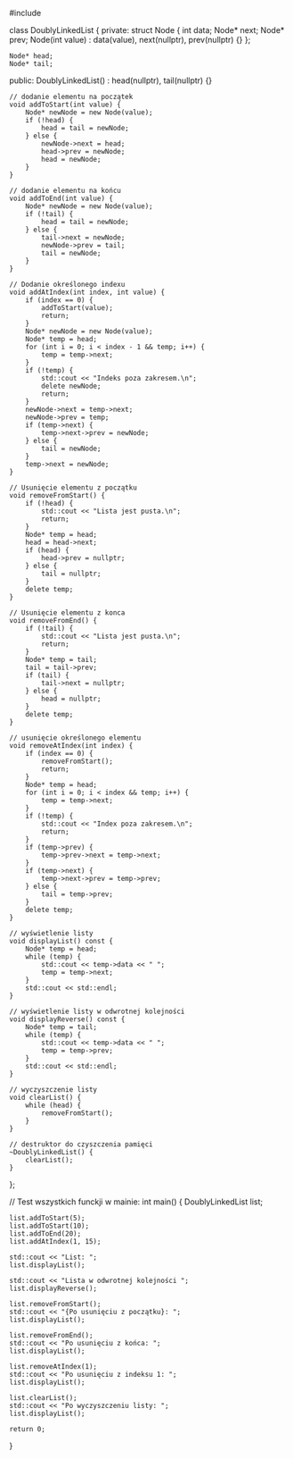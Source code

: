 #include <iostream>

class DoublyLinkedList {
private:
    struct Node {
        int data;
        Node* next;
        Node* prev;
        Node(int value) : data(value), next(nullptr), prev(nullptr) {}
    };

    Node* head;
    Node* tail;

public:
    DoublyLinkedList() : head(nullptr), tail(nullptr) {}

    // dodanie elementu na początek
    void addToStart(int value) {
        Node* newNode = new Node(value);
        if (!head) {
            head = tail = newNode;
        } else {
            newNode->next = head;
            head->prev = newNode;
            head = newNode;
        }
    }

    // dodanie elementu na końcu
    void addToEnd(int value) {
        Node* newNode = new Node(value);
        if (!tail) {
            head = tail = newNode;
        } else {
            tail->next = newNode;
            newNode->prev = tail;
            tail = newNode;
        }
    }

    // Dodanie określonego indexu
    void addAtIndex(int index, int value) {
        if (index == 0) {
            addToStart(value);
            return;
        }
        Node* newNode = new Node(value);
        Node* temp = head;
        for (int i = 0; i < index - 1 && temp; i++) {
            temp = temp->next;
        }
        if (!temp) {
            std::cout << "Indeks poza zakresem.\n";
            delete newNode;
            return;
        }
        newNode->next = temp->next;
        newNode->prev = temp;
        if (temp->next) {
            temp->next->prev = newNode;
        } else {
            tail = newNode;
        }
        temp->next = newNode;
    }

    // Usunięcie elementu z początku
    void removeFromStart() {
        if (!head) {
            std::cout << "Lista jest pusta.\n";
            return;
        }
        Node* temp = head;
        head = head->next;
        if (head) {
            head->prev = nullptr;
        } else {
            tail = nullptr;
        }
        delete temp;
    }

    // Usunięcie elementu z konca
    void removeFromEnd() {
        if (!tail) {
            std::cout << "Lista jest pusta.\n";
            return;
        }
        Node* temp = tail;
        tail = tail->prev;
        if (tail) {
            tail->next = nullptr;
        } else {
            head = nullptr;
        }
        delete temp;
    }

    // usunięcie określonego elementu
    void removeAtIndex(int index) {
        if (index == 0) {
            removeFromStart();
            return;
        }
        Node* temp = head;
        for (int i = 0; i < index && temp; i++) {
            temp = temp->next;
        }
        if (!temp) {
            std::cout << "Index poza zakresem.\n";
            return;
        }
        if (temp->prev) {
            temp->prev->next = temp->next;
        }
        if (temp->next) {
            temp->next->prev = temp->prev;
        } else {
            tail = temp->prev;
        }
        delete temp;
    }
    
    // wyświetlenie listy
    void displayList() const {
        Node* temp = head;
        while (temp) {
            std::cout << temp->data << " ";
            temp = temp->next;
        }
        std::cout << std::endl;
    }

    // wyświetlenie listy w odwrotnej kolejności
    void displayReverse() const {
        Node* temp = tail;
        while (temp) {
            std::cout << temp->data << " ";
            temp = temp->prev;
        }
        std::cout << std::endl;
    }

    // wyczyszczenie listy
    void clearList() {
        while (head) {
            removeFromStart();
        }
    }

    // destruktor do czyszczenia pamięci
    ~DoublyLinkedList() {
        clearList();
    }
};

// Test wszystkich funckji w mainie:
int main() {
    DoublyLinkedList list;

    list.addToStart(5);
    list.addToStart(10);
    list.addToEnd(20);
    list.addAtIndex(1, 15);

    std::cout << "List: ";
    list.displayList();

    std::cout << "Lista w odwrotnej kolejności ";
    list.displayReverse();

    list.removeFromStart();
    std::cout << "{Po usunięciu z początku}: ";
    list.displayList();

    list.removeFromEnd();
    std::cout << "Po usunięciu z końca: ";
    list.displayList();

    list.removeAtIndex(1);
    std::cout << "Po usunięciu z indeksu 1: ";
    list.displayList();

    list.clearList();
    std::cout << "Po wyczyszczeniu listy: ";
    list.displayList();

    return 0;
}
